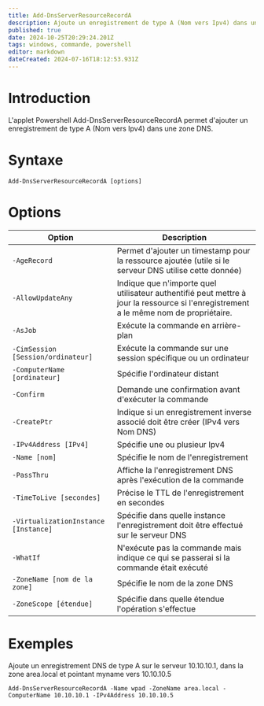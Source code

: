 ```yaml
---
title: Add-DnsServerResourceRecordA
description: Ajoute un enregistrement de type A (Nom vers Ipv4) dans une zone DNS
published: true
date: 2024-10-25T20:29:24.201Z
tags: windows, commande, powershell
editor: markdown
dateCreated: 2024-07-16T18:12:53.931Z
---
```


# Introduction

L'applet Powershell Add-DnsServerResourceRecordA permet d'ajouter un enregistrement de type A (Nom vers Ipv4) dans une zone DNS.

# Syntaxe

`Add-DnsServerResourceRecordA [options]`

# Options

| Option                               | Description                                                                                                                           |
| ------------------------------------ | ------------------------------------------------------------------------------------------------------------------------------------- |
| `-AgeRecord`                         | Permet d'ajouter un timestamp pour la ressource ajoutée (utile si le serveur DNS utilise cette donnée)                                |
| `-AllowUpdateAny`                    | Indique que n'importe quel utilisateur authentifié peut mettre à jour la ressource si l'enregistrement a le même nom de propriétaire. |
| `-AsJob`                             | Exécute la commande en arrière-plan                                                                                                   |
| `-CimSession [Session/ordinateur]`   | Exécute la commande sur une session spécifique ou un ordinateur                                                                       |
| `-ComputerName [ordinateur]`         | Spécifie l'ordinateur distant                                                                                                         |
| `-Confirm`                           | Demande une confirmation avant d'exécuter la commande                                                                                 |
| `-CreatePtr`                         | Indique si un enregistrement inverse associé doit être créer (IPv4 vers Nom DNS)                                                      |
| `-IPv4Address [IPv4]`                | Spécifie une ou plusieur Ipv4                                                                                                         |
| `-Name [nom]`                        | Spécifie le nom de l'enregistrement                                                                                                   |
| `-PassThru`                          | Affiche la l'enregistrement DNS après l'exécution de la commande                                                                      |
| `-TimeToLive [secondes]`             | Précise le TTL de l'enregistrement en secondes                                                                                        |
| `-VirtualizationInstance [Instance]` | Spécifie dans quelle instance l'enregistrement doit être effectué sur le serveur DNS                                                  |
| `-WhatIf`                            | N'exécute pas la commande mais indique ce qui se passerai si la commande était exécuté                                                |
| `-ZoneName [nom de la zone]`         | Spécifie le nom de la zone DNS                                                                                                        |
| `-ZoneScope [étendue]`               | Spécifie dans quelle étendue l'opération s'effectue                                                                                   |

# Exemples

Ajoute un enregistrement DNS de type A sur le serveur 10.10.10.1, dans la zone area.local et pointant myname vers 10.10.10.5

`Add-DnsServerResourceRecordA -Name wpad -ZoneName area.local -ComputerName 10.10.10.1 -IPv4Address 10.10.10.5`
